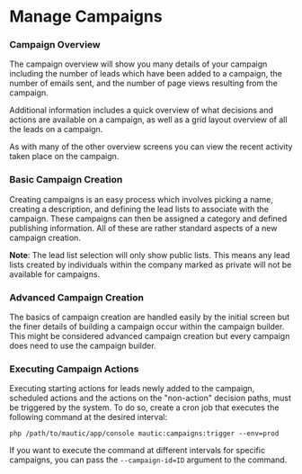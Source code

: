 # Manage Campaigns

### Campaign Overview

The campaign overview will show you many details of your campaign including the number of leads which have been added to a campaign, the number of emails sent, and the number of page views resulting from the campaign.

Additional information includes a quick overview of what decisions and actions are available on a campaign, as well as a grid layout overview of all the leads on a campaign.

As with many of the other overview screens you can view the recent activity taken place on the campaign.

### Basic Campaign Creation
Creating campaigns is an easy process which involves picking a name, creating a description, and defining the lead lists to associate with the campaign. These campaigns can then be assigned a category and defined publishing information. All of these are rather standard aspects of a new campaign creation.

**Note**: The lead list selection will only show public lists. This means any lead lists created by individuals within the company marked as private will not be available for campaigns.

### Advanced Campaign Creation

The basics of campaign creation are handled easily by the initial screen but the finer details of building a campaign occur within the campaign builder. This might be considered advanced campaign creation but every campaign does need to use the campaign builder.


### Executing Campaign Actions

Executing starting actions for leads newly added to the campaign, scheduled actions and the actions on the "non-action" decision paths, must be triggered by the system. To do so, create a cron job that executes the following command at the desired interval:

```
php /path/to/mautic/app/console mautic:campaigns:trigger --env=prod
```

If you want to execute the command at different intervals for specific campaigns, you can pass the `--campaign-id=ID` argument to the command.
